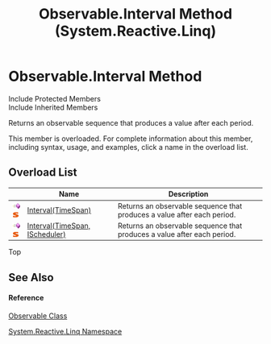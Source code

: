 ﻿---
title: Observable.Interval Method  (System.Reactive.Linq)
TOCTitle: Interval Method
ms:assetid: Overload:System.Reactive.Linq.Observable.Interval
ms:mtpsurl: https://msdn.microsoft.com/en-us/library/system.reactive.linq.observable.interval(v=VS.103)
ms:contentKeyID: 36069208
ms.date: 06/28/2011
mtps_version: v=VS.103
f1_keywords:
- System.Reactive.Linq.Observable.Interval
dev_langs:
- CSharp
- JScript
- VB
- FSharp
---

# Observable.Interval Method

Include Protected Members  
Include Inherited Members  

Returns an observable sequence that produces a value after each period.

This member is overloaded. For complete information about this member, including syntax, usage, and examples, click a name in the overload list.

## Overload List

<table>
<thead>
<tr class="header">
<th> </th>
<th>Name</th>
<th>Description</th>
</tr>
</thead>
<tbody>
<tr class="odd">
<td><img src="images\Hh303103.pubmethod(en-us,VS.103).gif" title="Public method" alt="Public method" /><img src="images\Hh244319.static(en-us,VS.103).gif" title="Static member" alt="Static member" /></td>
<td><a href="https://msdn.microsoft.com/en-us/library/m:system.reactive.linq.observable.interval(system.timespan)(v=VS.103)">Interval(TimeSpan)</a></td>
<td>Returns an observable sequence that produces a value after each period.</td>
</tr>
<tr class="even">
<td><img src="images\Hh303103.pubmethod(en-us,VS.103).gif" title="Public method" alt="Public method" /><img src="images\Hh244319.static(en-us,VS.103).gif" title="Static member" alt="Static member" /></td>
<td><a href="https://msdn.microsoft.com/en-us/library/m:system.reactive.linq.observable.interval(system.timespan%2csystem.reactive.concurrency.ischeduler)(v=VS.103)">Interval(TimeSpan, IScheduler)</a></td>
<td>Returns an observable sequence that produces a value after each period.</td>
</tr>
</tbody>
</table>

Top

## See Also

#### Reference

[Observable Class](hh244252\(v=vs.103\).md)

[System.Reactive.Linq Namespace](hh211929\(v=vs.103\).md)

